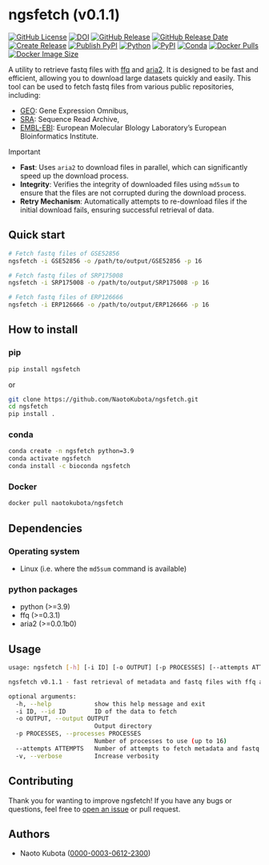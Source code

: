 # ngsfetch (v0.1.1)

[![GitHub License](https://img.shields.io/github/license/NaotoKubota/ngsfetch)](https://github.com/NaotoKubota/ngsfetch/blob/main/LICENSE)
[![DOI](https://zenodo.org/badge/956254675.svg)](https://doi.org/10.5281/zenodo.15107010)
[![GitHub Release](https://img.shields.io/github/v/release/NaotoKubota/ngsfetch?style=flat)](https://github.com/NaotoKubota/ngsfetch/releases)
[![GitHub Release Date](https://img.shields.io/github/release-date/NaotoKubota/ngsfetch)](https://github.com/NaotoKubota/ngsfetch/releases)
[![Create Release](https://github.com/NaotoKubota/ngsfetch/actions/workflows/release.yaml/badge.svg)](https://github.com/NaotoKubota/ngsfetch/actions/workflows/release.yaml)
[![Publish PyPI](https://github.com/NaotoKubota/ngsfetch/actions/workflows/publish.yaml/badge.svg)](https://github.com/NaotoKubota/ngsfetch/actions/workflows/publish.yaml)
[![Python](https://img.shields.io/pypi/pyversions/ngsfetch.svg?label=Python&color=blue)](https://pypi.org/project/ngsfetch/)
[![PyPI](https://img.shields.io/pypi/v/ngsfetch.svg?label=PyPI&color=orange)](https://pypi.org/project/ngsfetch/)
[![Conda](https://img.shields.io/conda/v/bioconda/ngsfetch?color=3EB049)](https://anaconda.org/bioconda/ngsfetch)
[![Docker Pulls](https://img.shields.io/docker/pulls/naotokubota/ngsfetch)](https://hub.docker.com/r/naotokubota/ngsfetch)
[![Docker Image Size](https://img.shields.io/docker/image-size/naotokubota/ngsfetch)](https://hub.docker.com/r/naotokubota/ngsfetch)

A utility to retrieve fastq files with [ffq](https://github.com/pachterlab/ffq) and [aria2](https://aria2.github.io/). It is designed to be fast and efficient, allowing you to download large datasets quickly and easily. This tool can be used to fetch fastq files from various public repositories, including:

- [GEO](https://www.ncbi.nlm.nih.gov/geo/): Gene Expression Omnibus,
- [SRA](https://www.ncbi.nlm.nih.gov/sra): Sequence Read Archive,
- [EMBL-EBI](https://www.ebi.ac.uk/): European Molecular BIology Laboratory’s European BIoinformatics Institute.

> [!IMPORTANT]
> - **Fast**: Uses `aria2` to download files in parallel, which can significantly speed up the download process.
> - **Integrity**: Verifies the integrity of downloaded files using `md5sum` to ensure that the files are not corrupted during the download process.
> - **Retry Mechanism**: Automatically attempts to re-download files if the initial download fails, ensuring successful retrieval of data.

## Quick start

```bash
# Fetch fastq files of GSE52856
ngsfetch -i GSE52856 -o /path/to/output/GSE52856 -p 16

# Fetch fastq files of SRP175008
ngsfetch -i SRP175008 -o /path/to/output/SRP175008 -p 16

# Fetch fastq files of ERP126666
ngsfetch -i ERP126666 -o /path/to/output/ERP126666 -p 16
```

## How to install

### pip

```bash
pip install ngsfetch
```

or

```bash
git clone https://github.com/NaotoKubota/ngsfetch.git
cd ngsfetch
pip install .
```

### conda

```bash
conda create -n ngsfetch python=3.9
conda activate ngsfetch
conda install -c bioconda ngsfetch
```

### Docker

```bash
docker pull naotokubota/ngsfetch
```

## Dependencies

### Operating system

- Linux (i.e. where the `md5sum` command is available)

### python packages

- python (>=3.9)
- ffq (>=0.3.1)
- aria2 (>=0.0.1b0)

## Usage

```bash
usage: ngsfetch [-h] [-i ID] [-o OUTPUT] [-p PROCESSES] [--attempts ATTEMPTS] [-v]

ngsfetch v0.1.1 - fast retrieval of metadata and fastq files with ffq and aria2c

optional arguments:
  -h, --help            show this help message and exit
  -i ID, --id ID        ID of the data to fetch
  -o OUTPUT, --output OUTPUT
                        Output directory
  -p PROCESSES, --processes PROCESSES
                        Number of processes to use (up to 16)
  --attempts ATTEMPTS   Number of attempts to fetch metadata and fastq files
  -v, --verbose         Increase verbosity
```

## Contributing

Thank you for wanting to improve ngsfetch! If you have any bugs or questions, feel free to [open an issue](https://github.com/NaotoKubota/ngsfetch/issues) or pull request.

## Authors

- Naoto Kubota ([0000-0003-0612-2300](https://orcid.org/0000-0003-0612-2300))
